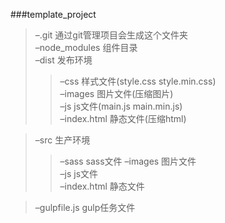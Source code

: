 ###template_project

>–.git 通过git管理项目会生成这个文件夹  
>–node_modules 组件目录  
>–dist 发布环境  
  >>–css 样式文件(style.css style.min.css)  
  >>–images 图片文件(压缩图片)  
  >>–js js文件(main.js main.min.js)  
  >>–index.html 静态文件(压缩html)  

>–src 生产环境  
  >>–sass sass文件 
  >>–images 图片文件  
  >>–js js文件  
  >>–index.html 静态文件

>–gulpfile.js gulp任务文件 
